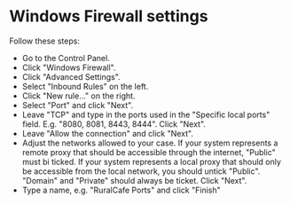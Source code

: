 # Windows Firewall settings #

Follow these steps:
  * Go to the Control Panel.
  * Click "Windows Firewall".
  * Click "Advanced Settings".
  * Select "Inbound Rules" on the left.
  * Click "New rule..." on the right.
  * Select "Port" and click "Next".
  * Leave "TCP" and type in the ports used in the "Specific local ports" field. E.g. "8080, 8081, 8443, 8444". Click "Next".
  * Leave "Allow the connection" and click "Next".
  * Adjust the networks allowed to your case. If your system represents a remote proxy that should be accessible through the internet, "Public" must bi ticked. If your system represents a local proxy that should only be accessible from the local network, you should untick "Public". "Domain" and "Private" should always be ticket. Click "Next".
  * Type a name, e.g. "RuralCafe Ports" and click "Finish"